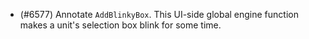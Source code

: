 - (#6577) Annotate `AddBlinkyBox`. This UI-side global engine function makes a unit's selection box blink for some time.

